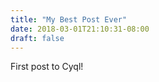 ```yaml
---
title: "My Best Post Ever"
date: 2018-03-01T21:10:31-08:00
draft: false
---
```


First post to Cyql!

